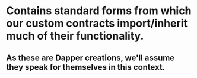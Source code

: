 # Contains standard forms from which our custom contracts import/inherit much of their functionality.
## As these are Dapper creations, we'll assume they speak for themselves in this context.